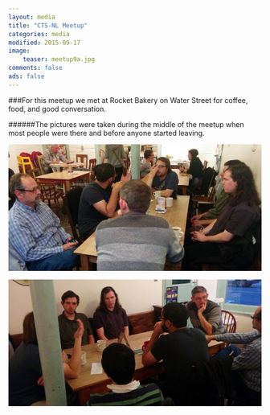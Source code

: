 ```yaml
---
layout: media
title: "CTS-NL Meetup"
categories: media
modified: 2015-09-17
image:
    teaser: meetup9a.jpg
comments: false
ads: false
---
```

###For this meetup we met at Rocket Bakery on Water Street for coffee, food, and good conversation.

######The pictures were taken during the middle of the meetup when most people were there and before anyone started leaving.

![Alt](/../../images/meetup9a.jpg "Picture 1")

![Alt](/../../images/meetup9b.jpg "Picture 2")

